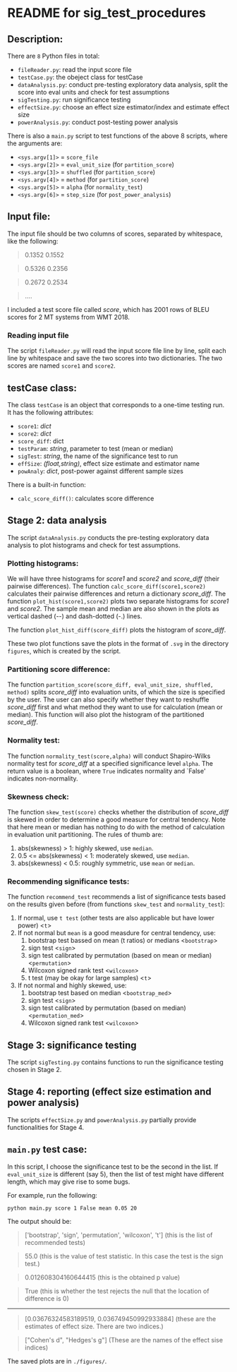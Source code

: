 # README for sig_test_procedures
## Description:
There are `8` Python files in total:
* `fileReader.py`: read the input score file
* `testCase.py`: the obeject class for testCase
* `dataAnalysis.py`: conduct pre-testing exploratory data analysis, split the score into eval units and check for test assumptions
* `sigTesting.py`: run significance testing
* `effectSize.py`: choose an effect size estimator/index and estimate effect size
* `powerAnalysis.py`: conduct post-testing power analysis

There is also a `main.py` script to test functions of the above 8 scripts, where the arguments are:
* `<sys.argv[1]>` = `score_file`
* `<sys.argv[2]>` = `eval_unit_size` (for `partition_score`)
* `<sys.argv[3]>` = `shuffled` (for `partition_score`)
* `<sys.argv[4]>` = `method` (for `partition_score`)
* `<sys.argv[5]>` = `alpha` (for `normality_test`)
* `<sys.argv[6]>` = `step_size` (for `post_power_analysis`)


## Input file:
The input file should be two columns of scores, separated by whitespace, like the following:

> 0.1352 0.1552

> 0.5326 0.2356

> 0.2672 0.2534

> ....

I included a test score file called *score*, which has 2001 rows of BLEU scores for 2 MT systems from WMT 2018. 

### Reading input file
The script `fileReader.py` will read the input score file line by line, split each line by whitespace and save the two scores into two dictionaries. The two scores are named `score1` and `score2`.

## testCase class:
The class `testCase` is an object that corresponds to a one-time testing run. It has the following attributes:
* `score1`: *dict*
* `score2`: *dict*
* `score_diff`: dict
* `testParam`: *string*, parameter to test (mean or median)
* `sigTest`: *string*, the name of the significance test to run
* `effSize`: *(float,string)*, effect size estimate and estimator name
* `powAnaly`: *dict*, post-power against different sample sizes

There is a built-in function:
* `calc_score_diff()`: calculates score difference


## Stage 2: data analysis
The script `dataAnalysis.py` conducts the pre-testing exploratory data analysis to plot histograms and check for test assumptions.

### Plotting histograms:
We will have three histograms for *score1* and *score2* and *score_diff* (their pairwise differences). The function `calc_score_diff(score1,score2)` calculates their pairwise differences and return a dictionary *score_diff*. The function `plot_hist(score1,score2)` plots two separate histograms for *score1* and *score2*. The sample mean and median are also shown in the plots as vertical dashed (--) and dash-dotted (-.) lines. 

The function `plot_hist_diff(score_diff)` plots the histogram of *score_diff*.

These two plot functions save the plots in the format of `.svg` in the directory `figures`, which is created by the script.

### Partitioning score difference:
The function `partition_score(score_diff, eval_unit_size, shuffled, method)` splits *score_diff* into evaluation units, of which the size is specified by the user. The user can also specify whether they want to reshuffle *score_diff* first and what method they want to use for calculation (mean or median). This function will also plot the histogram of the partitioned *score_diff*.

### Normality test:
The function `normality_test(score,alpha)` will conduct Shapiro-Wilks normality test for *score_diff* at a specified significance level `alpha`. The return value is a boolean, where `True` indicates normality and `False' indicates non-normality.

### Skewness check:
The function `skew_test(score)` checks whether the distribution of *score_diff* is skewed in order to determine a good measure for central tendency. Note that here mean or median has nothing to do with the method of calculation in evaluation unit partitioning. The rules of thumb are:
1. abs(skewness) > 1: highly skewed, use `median`.
2. 0.5 <= abs(skewness) < 1: moderately skewed, use `median`.
3. abs(skewness) < 0.5: roughly symmetric, use `mean` or `median`.

### Recommending significance tests:
The function `recommend_test` recommends a list of significance tests based on the results given before (from functions `skew_test` and `normality_test`):
1. If normal, use `t test` (other tests are also applicable but have lower power) <`t`>
2. If not normal but `mean` is a good measdure for central tendency, use:
    1. bootstrap test bassed on mean (t ratios) or medians <`bootstrap`>
    2. sign test <`sign`>
    3. sign test calibrated by permutation (based on mean or median) <`permutation`>
    4. Wilcoxon signed rank test <`wilcoxon`>
    5. t test (may be okay for large samples) <`t`>
3. If not normal and highly skewed, use:
    1. bootstrap test based on median <`bootstrap_med`>
    2. sign test <`sign`>
    3. sign test calibrated by permutation (based on median) <`permutation_med`>
    4. Wilcoxon signed rank test <`wilcoxon`>

## Stage 3: significance testing
The script `sigTesting.py` contains functions to run the significance testing chosen in Stage 2.


## Stage 4: reporting (effect size estimation and power analysis)
The scripts `effectSize.py` and `powerAnalysis.py` partially provide functionalities for Stage 4.

## `main.py` test case:
In this script, I choose the significance test to be the second in the list. If `eval_unit_size` is different (say 5), then the list of test might have different length, which may give rise to some bugs. 

For example, run the following:

`python main.py score 1 False mean 0.05 20`

The output should be:

> ['bootstrap', 'sign', 'permutation', 'wilcoxon', 't'] (this is the list of recommended tests)

> 55.0 (this is the value of test statistic. In this case the test is the sign test.)

> 0.012608304160644415 (this is the obtained p value)

> True (this is whether the test rejects the null that the location of difference is 0)

-----------

> [0.03676324583189519, 0.036749450992933884] (these are the estimates of effect size. There are two indices.)

> ["Cohen's d", "Hedges's g"] (These are the names of the effect sise indices)

The saved plots are in `./figures/`.
